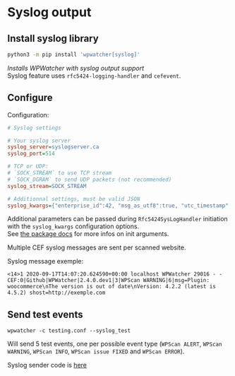 # Syslog output

## Install syslog library  

```bash
python3 -m pip install 'wpwatcher[syslog]'
```
*Installs WPWatcher with syslog output support*   
Syslog feature uses  `rfc5424-logging-handler` and `cefevent`.  

## Configure

Configuration:

```ini
# Syslog settings

# Your syslog server
syslog_server=syslogserver.ca
syslog_port=514

# TCP or UDP: 
# `SOCK_STREAM` to use TCP stream 
# `SOCK_DGRAM` to send UDP packets (not recommended)  
syslog_stream=SOCK_STREAM 

# Additionnal settings, must be valid JSON
syslog_kwargs={"enterprise_id":42, "msg_as_utf8":true, "utc_timestamp":true}
```

Additional parameters can be passed during `Rfc5424SysLogHandler` initiation with the `syslog_kwargs` configuration options.  
See [the package docs](https://rfc5424-logging-handler.readthedocs.io/en/latest/basics.html#usage) for more infos on init arguments.  

Multiple CEF syslog messages are sent per scanned website.  

Syslog message exemple: 
```
<14>1 2020-09-17T14:07:20.624590+00:00 localhost WPWatcher 29016 - - CEF:0|Github|WPWatcher|2.4.0.dev1|3|WPScan WARNING|6|msg=Plugin: woocommerce\nThe version is out of date\nVersion: 4.2.2 (latest is 4.5.2) shost=http://exemple.com
```

## Send test events

```
wpwatcher -c testing.conf --syslog_test
```
Will send 5 test events, one per possible event type (`WPScan ALERT`, `WPScan WARNING`, `WPScan INFO`, `WPScan issue FIXED` and `WPScan ERROR`).  

Syslog sender code is [here](https://github.com/tristanlatr/WPWatcher/blob/master/wpwatcher/syslogout.py)

